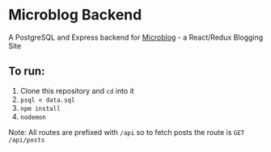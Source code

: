# Microblog Backend

A PostgreSQL and Express backend for [Microblog](https://github.com/dlbreitenbuecher/microblog) - a React/Redux Blogging Site

## To run: 

1.  Clone this repository and `cd` into it
2.  `psql < data.sql`
3.  `npm install`
4.  `nodemon`

Note: All routes are prefixed with `/api` so to fetch posts the route is `GET /api/posts`
